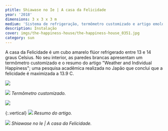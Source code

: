 ```yaml
---
ptitle: Shiawase no Ie | A casa da Felicidade
year: '2018'
dimensions: 3 x 3 x 3 m
medium: 'Sistema de refrigeração, termômetro customizado e artigo emoldurado'
description: Instalação
cover: imgs/the-happiness-house/the-happiness-house_0351.jpg
category: sun
---
```

A casa da Felicidade é um cubo amarelo flúor refrigerado entre 13 e 14 graus Celsius. No seu interior, as paredes brancas apresentam um termômetro customizado e o resumo do artigo "Weather and Individual Happiness"; uma pesquisa acadêmica realizada no Japão que conclui que a felicidade é maximizada a 13.9 C.

![]({{site.baseurl}}/imgs/the-happiness-house/the-happiness-house_0143.jpg)

![]({{site.baseurl}}/imgs/the-happiness-house/the-happiness-house_0210.jpg)
_Termômetro customizado._

![]({{site.baseurl}}/imgs/the-happiness-house/the-happiness-house_0141.jpg)

{:.vertical}
![]({{site.baseurl}}/imgs/the-happiness-house/the-happiness-resumo_579.jpg)
_Resumo do artigo._

![]({{site.baseurl}}/imgs/the-happiness-house/the-happiness-house_0379.jpg)
_Shiawase no Ie | A casa da Felicidade._
